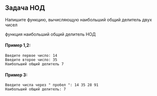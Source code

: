 ## Задача НОД
Напишите функцию, вычисляющую наибольший общий делитель двух чисел

функция наибольший общий делитель НОД

#### Пример 1,2:
```
Введите первое число: 14
Введите второе число: 35
Наибольший общий делитель 7
```
#### Пример 3:
```
Введите числа через " пробел ": 14 35 28 91
Наибольший общий делитель: 7
```